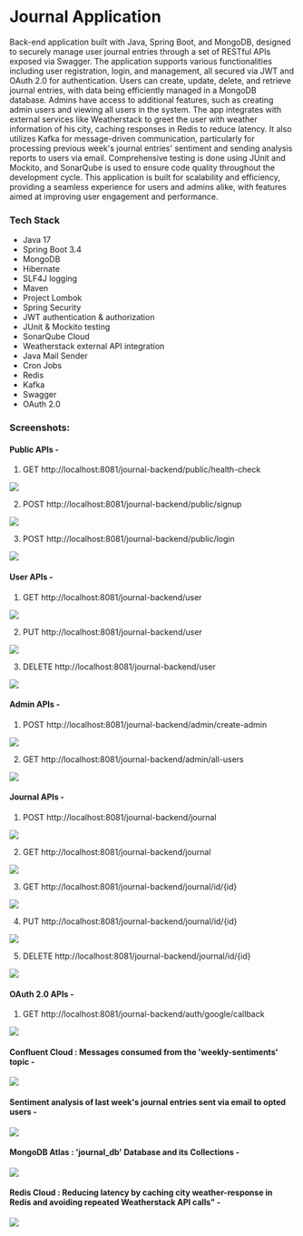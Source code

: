 # Journal Application
Back-end application built with Java, Spring Boot, and MongoDB, designed to securely manage user journal entries through a set of RESTful APIs exposed via Swagger. The application supports various functionalities including user registration, login, and management, all secured via JWT and OAuth 2.0 for authentication. Users can create, update, delete, and retrieve journal entries, with data being efficiently managed in a MongoDB database. Admins have access to additional features, such as creating admin users and viewing all users in the system. The app integrates with external services like Weatherstack to greet the user with weather information of his city, caching responses in Redis to reduce latency. It also utilizes Kafka for message-driven communication, particularly for processing previous week's journal entries' sentiment and sending analysis reports to users via email. Comprehensive testing is done using JUnit and Mockito, and SonarQube is used to ensure code quality throughout the development cycle. This application is built for scalability and efficiency, providing a seamless experience for users and admins alike, with features aimed at improving user engagement and performance.

### Tech Stack

- Java 17
- Spring Boot 3.4
- MongoDB
- Hibernate
- SLF4J logging
- Maven
- Project Lombok
- Spring Security
- JWT authentication & authorization
- JUnit & Mockito testing
- SonarQube Cloud
- Weatherstack external API integration
- Java Mail Sender
- Cron Jobs
- Redis
- Kafka
- Swagger
- OAuth 2.0

### Screenshots:
#### Public APIs -
1. GET http://localhost:8081/journal-backend/public/health-check

![](src/main/resources/static/images/healthcheck.png)

2. POST http://localhost:8081/journal-backend/public/signup

![](src/main/resources/static/images/createuser.png)

3. POST http://localhost:8081/journal-backend/public/login

![](src/main/resources/static/images/login.png)

#### User APIs -
1. GET http://localhost:8081/journal-backend/user

![](src/main/resources/static/images/greetuser.png)

2. PUT http://localhost:8081/journal-backend/user

![](src/main/resources/static/images/updateuser.png)

3. DELETE http://localhost:8081/journal-backend/user

![](src/main/resources/static/images/deleteuser.png)

#### Admin APIs -
1. POST http://localhost:8081/journal-backend/admin/create-admin

![](src/main/resources/static/images/createadmin.png)

2. GET http://localhost:8081/journal-backend/admin/all-users

![](src/main/resources/static/images/allusers.png)

#### Journal APIs -
1. POST http://localhost:8081/journal-backend/journal

![](src/main/resources/static/images/createentry.png)

2. GET http://localhost:8081/journal-backend/journal

![](src/main/resources/static/images/getallentries.png)

3. GET http://localhost:8081/journal-backend/journal/id/{id}

![](src/main/resources/static/images/journalentrybyid.png)

4. PUT http://localhost:8081/journal-backend/journal/id/{id}

![](src/main/resources/static/images/updatejournal.png)

5. DELETE http://localhost:8081/journal-backend/journal/id/{id}

![](src/main/resources/static/images/deletejournal.png)

#### OAuth 2.0 APIs -
1. GET http://localhost:8081/journal-backend/auth/google/callback

![](src/main/resources/static/images/oauth2.png)

#### Confluent Cloud : Messages consumed from the 'weekly-sentiments' topic -

![](src/main/resources/static/images/kafka.png)

#### Sentiment analysis of last week's journal entries sent via email to opted users -

![](src/main/resources/static/images/sentimentmail.png)

#### MongoDB Atlas : 'journal_db' Database and its Collections -

![](src/main/resources/static/images/mongoatlas.png)

#### Redis Cloud : Reducing latency by caching city weather-response in Redis and avoiding repeated Weatherstack API calls" -

![](src/main/resources/static/images/redis.png)

